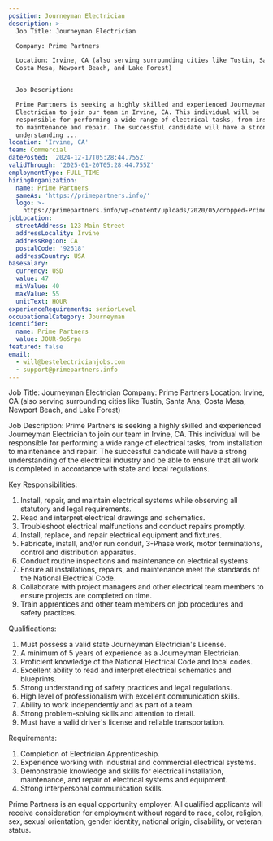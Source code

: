 ```yaml
---
position: Journeyman Electrician
description: >-
  Job Title: Journeyman Electrician

  Company: Prime Partners

  Location: Irvine, CA (also serving surrounding cities like Tustin, Santa Ana,
  Costa Mesa, Newport Beach, and Lake Forest)


  Job Description:

  Prime Partners is seeking a highly skilled and experienced Journeyman
  Electrician to join our team in Irvine, CA. This individual will be
  responsible for performing a wide range of electrical tasks, from installation
  to maintenance and repair. The successful candidate will have a strong
  understanding ...
location: 'Irvine, CA'
team: Commercial
datePosted: '2024-12-17T05:28:44.755Z'
validThrough: '2025-01-20T05:28:44.755Z'
employmentType: FULL_TIME
hiringOrganization:
  name: Prime Partners
  sameAs: 'https://primepartners.info/'
  logo: >-
    https://primepartners.info/wp-content/uploads/2020/05/cropped-Prime-Partners-Logo-NO-BG-1-1.png
jobLocation:
  streetAddress: 123 Main Street
  addressLocality: Irvine
  addressRegion: CA
  postalCode: '92618'
  addressCountry: USA
baseSalary:
  currency: USD
  value: 47
  minValue: 40
  maxValue: 55
  unitText: HOUR
experienceRequirements: seniorLevel
occupationalCategory: Journeyman
identifier:
  name: Prime Partners
  value: JOUR-9o5rpa
featured: false
email:
  - will@bestelectricianjobs.com
  - support@primepartners.info
---
```




Job Title: Journeyman Electrician
Company: Prime Partners
Location: Irvine, CA (also serving surrounding cities like Tustin, Santa Ana, Costa Mesa, Newport Beach, and Lake Forest)

Job Description:
Prime Partners is seeking a highly skilled and experienced Journeyman Electrician to join our team in Irvine, CA. This individual will be responsible for performing a wide range of electrical tasks, from installation to maintenance and repair. The successful candidate will have a strong understanding of the electrical industry and be able to ensure that all work is completed in accordance with state and local regulations.

Key Responsibilities:
1. Install, repair, and maintain electrical systems while observing all statutory and legal requirements.
2. Read and interpret electrical drawings and schematics.
3. Troubleshoot electrical malfunctions and conduct repairs promptly.
4. Install, replace, and repair electrical equipment and fixtures.
5. Fabricate, install, and/or run conduit, 3-Phase work, motor terminations, control and distribution apparatus.
6. Conduct routine inspections and maintenance on electrical systems.
7. Ensure all installations, repairs, and maintenance meet the standards of the National Electrical Code.
8. Collaborate with project managers and other electrical team members to ensure projects are completed on time.
9. Train apprentices and other team members on job procedures and safety practices.

Qualifications:
1. Must possess a valid state Journeyman Electrician's License.
2. A minimum of 5 years of experience as a Journeyman Electrician.
3. Proficient knowledge of the National Electrical Code and local codes.
4. Excellent ability to read and interpret electrical schematics and blueprints.
5. Strong understanding of safety practices and legal regulations.
6. High level of professionalism with excellent communication skills.
7. Ability to work independently and as part of a team.
8. Strong problem-solving skills and attention to detail.
9. Must have a valid driver's license and reliable transportation.

Requirements:
1. Completion of Electrician Apprenticeship.
2. Experience working with industrial and commercial electrical systems.
3. Demonstrable knowledge and skills for electrical installation, maintenance, and repair of electrical systems and equipment.
4. Strong interpersonal communication skills.

Prime Partners is an equal opportunity employer. All qualified applicants will receive consideration for employment without regard to race, color, religion, sex, sexual orientation, gender identity, national origin, disability, or veteran status.

